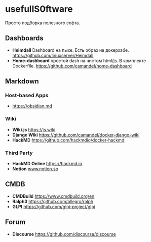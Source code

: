 # usefullS0ftware
Просто подборка полезного софта.

## Dashboards
- **Heimdall** Dashboard на пыхе. Есть образ на докерхабе. 
https://github.com/linuxserver/Heimdall
- **Home-dashboard** простой dash на чистом html/js. В комплекте Dockerfile.
https://github.com/camandel/home-dashboard

## Markdown
### Host-based Apps
- https://obsidian.md
### Wiki
- **Wiki.js** https://js.wiki
- **Django Wiki** https://github.com/camandel/docker-django-wiki
- **HackMD** https://github.com/hackmdio/docker-hackmd
### Third Party
- **HackMD Online** https://hackmd.io
- **Notion** www.notion.so

## CMDB
- **CMDBuild** https://www.cmdbuild.org/en
- **Ralph3** https://github.com/allegro/ralph
- **GLPI** https://github.com/glpi-project/glpi

## Forum
- **Discourse** https://github.com/discourse/discourse
